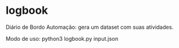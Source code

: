 # logbook
Diário de Bordo Automação: gera um dataset com suas atividades.

Modo de uso: python3 logbook.py input.json
